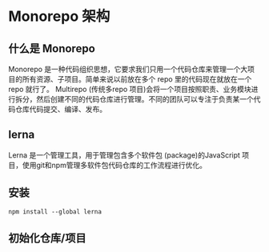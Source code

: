 # Monorepo 架构

## 什么是 Monorepo

Monorepo 是一种代码组织思想，它要求我们只用一个代码仓库来管理一个大项目的所有资源、子项目。简单来说以前放在多个 repo 里的代码现在就放在一个 repo 就行了。
Multirepo (传统多repo 项目)会将一个项目按照职责、业务模块进行拆分，然后创建不同的代码仓库进行管理。不同的团队可以专注于负责某一个代码仓库代码提交、编译、发布。

## lerna

Lerna 是一个管理工具，用于管理包含多个软件包 (package)的JavaScript 项目，使用git和npm管理多软件包代码仓库的工作流程进行优化。

## 安装

```
npm install --global lerna
```

## 初始化仓库/项目